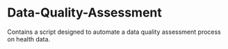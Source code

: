 # Data-Quality-Assessment
Contains a script designed to automate a data quality assessment process on health data.
